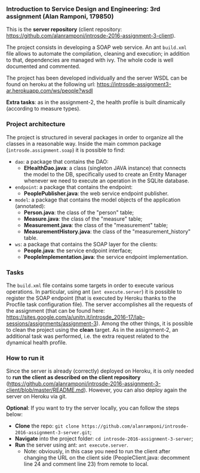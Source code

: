 ### Introduction to Service Design and Engineering: 3rd assignment (Alan Ramponi, 179850)

This is the **server repository** (client repository: https://github.com/alanramponi/introsde-2016-assignment-3-client).

The project consists in developing a SOAP web service. An ant `build.xml` file allows to automate the compilation, cleaning and execution; in addition to that, dependencies are managed with ivy. The whole code is well documented and commented.

The project has been developed individually and the server WSDL can be found on heroku at the following url:
https://introsde-assignment3-ar.herokuapp.com/ws/people?wsdl

**Extra tasks**: as in the assignment-2, the health profile is built dinamically (according to measure types).

### Project architecture
The project is structured in several packages in order to organize all the classes in a reasonable way. Inside the main common package (`introsde.assignment.soap`) it is possible to find:
* `dao`: a package that contains the DAO:
   * **EHealthDao.java**: a class (singleton JAVA instance) that connects the model to the DB, specifically used to create an Entity Manager whenever we need to execute an operation in the SQLite database.
* `endpoint`: a package that contains the endpoint:
   * **PeoplePublisher.java**: the web service endpoint publisher.
* `model`: a package that contains the model objects of the application (annotated):
   * **Person.java**: the class of the "person" table;
   * **Measure.java**: the class of the "measure" table;
   * **Measurement.java**: the class of the "measurement" table;
   * **MeasurementHistory.java**: the class of the "measurement_history" table.
* `ws`: a package that contains the SOAP layer for the clients:
   * **People.java**: the service endpoint interface;
   * **PeopleImplementation.java**: the service endpoint implementation.

### Tasks
The `build.xml` file contains some targets in order to execute various operations. In particular, using ant (`ant execute.server`) it is possible to register the SOAP endpoint (that is executed by Heroku thanks to the Procfile task configuration file). The server accomplishes all the requests of the assignment (that can be found here: https://sites.google.com/a/unitn.it/introsde_2016-17/lab-sessions/assignments/assignment-3).
Among the other things, it is possible to clean the project using the **clean** target.
As in the assignment-2, an additional task was performed, i.e. the extra request related to the dynamical health profile.

### How to run it
Since the server is already (correctly) deployed on Heroku, it is only needed to **run the client as described on the client repository** (https://github.com/alanramponi/introsde-2016-assignment-3-client/blob/master/README.md). However, you can also deploy again the server on Heroku via git.

**Optional**: If you want to try the server locally, you can follow the steps below:
* **Clone** the repo: `git clone https://github.com/alanramponi/introsde-2016-assignment-3-server.git`;
* **Navigate** into the project folder: `cd introsde-2016-assignment-3-server`;
* **Run** the server using ant: `ant execute.server`.
  * Note: obviously, in this case you need to run the client after changing the URL on the client side (PeopleClient.java: decomment line 24 and comment line 23) from remote to local.
